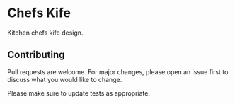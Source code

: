 # Chefs Kife

Kitchen chefs kife design.

## Contributing
Pull requests are welcome. For major changes, please open an issue first to discuss what you would like to change.

Please make sure to update tests as appropriate.